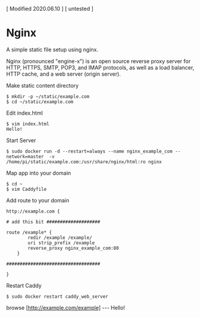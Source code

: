[ Modified 2020.06.10 ] [ untested ]

# Nginx
A simple static file setup using nginx.

Nginx (pronounced "engine-x") is an open source reverse proxy server for HTTP, HTTPS, SMTP, POP3, and IMAP protocols, as well as a load balancer, HTTP cache, and a web server (origin server).

Make static content directory
```
$ mkdir -p ~/static/example.com
$ cd ~/static/example.com
```

Edit index.html
```
$ vim index.html
Hello!
```

Start Server
```
$ sudo docker run -d --restart=always --name nginx_example_com --network=master  -v /home/pi/static/example.com:/usr/share/nginx/html:ro nginx
```

Map app into your domain
```
$ cd ~
$ vim Caddyfile
```

Add route to your domain
```
http://example.com {

# add this bit ####################

route /example* {
		redir /example /example/
		uri strip_prefix /example
		reverse_proxy nginx_example_com:80
    }
    
###################################    
    
}
```

Restart Caddy
```
$ sudo docker restart caddy_web_server
```

browse 	[http://example.com/example]  --- Hello!
